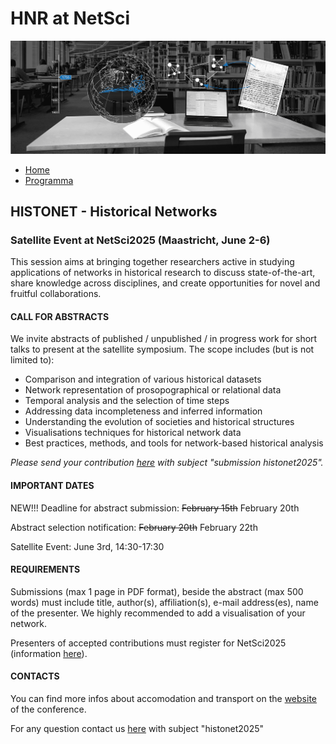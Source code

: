 # HNR at NetSci

<img src="images/hnr header modern-min.png">

- [Home](./)
- [Programma](./program/)
  
## HISTONET - Historical Networks
### Satellite Event at NetSci2025 (Maastricht, June 2-6)
This session aims at bringing together researchers active in studying applications of networks in historical research to discuss state-of-the-art, share knowledge across disciplines, and create opportunities for novel and fruitful collaborations. 

#### CALL FOR ABSTRACTS 

We invite abstracts of published / unpublished / in progress work for short talks to present at the satellite symposium. The scope includes (but is not limited to):

- Comparison and integration of various historical datasets
- Network representation of prosopographical or relational data
- Temporal analysis and the selection of time steps
- Addressing data incompleteness and inferred information
- Understanding the evolution of societies and historical structures
- Visualisations techniques for historical network data
- Best practices, methods, and tools for network-based historical analysis

*Please send your contribution [here](mailto:events@historicalnetworkresearch.org) with subject "submission histonet2025".*

#### IMPORTANT DATES

NEW!!! Deadline for abstract submission: <del>February 15th</del> February 20th

Abstract selection notification: <del>February 20th</del> February 22th

Satellite Event: June 3rd, 14:30-17:30

#### REQUIREMENTS
Submissions (max 1 page in PDF format), beside the abstract (max 500 words) must include title, author(s), affiliation(s), e-mail address(es), name of the presenter. We highly recommended to add a visualisation of your network.

Presenters of accepted contributions must register for NetSci2025 (information [here](https://netsci2025.github.io/registration/)).

#### CONTACTS 
You can find more infos about accomodation and  transport on the [website](https://netsci2025.github.io/) of the conference.

For any question contact us [here](mailto:events@historicalnetworkresearch.org) with subject "histonet2025"
